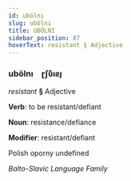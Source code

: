 ```yaml
---
id: ubölnı
slug: ubölnı
title: UBÖLNI
sidebar_position: 87
hoverText: resistant § Adjective
---
```


### ubölnı&emsp;<span kind="abugida">ɽʃʋ͊ıƨȷ</span>

*resistant* **§** Adjective

**Verb**: to be resistant/defiant

**Noun**: resistance/defiance

**Modifier**: resistant/defiant

Polish oporny undefined

*Balto-Slavic Language Family*